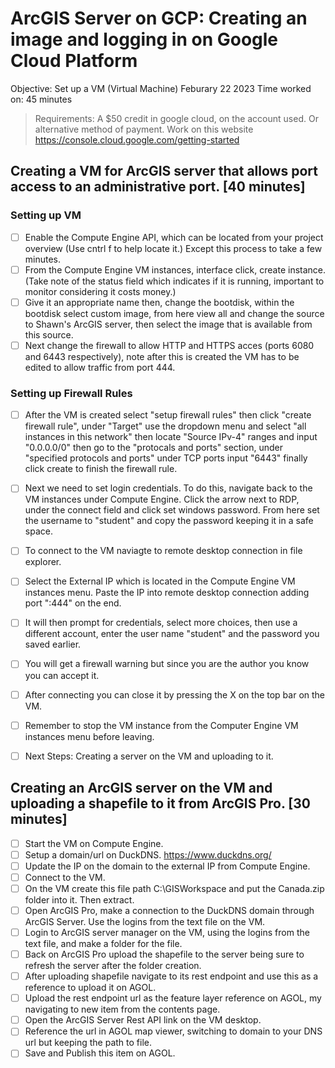 # ArcGIS Server on GCP: Creating an image and logging in on Google Cloud Platform
Objective: Set up a VM (Virtual Machine)
Feburary 22 2023
Time worked on: 45 minutes

> Requirements: A $50 credit in google cloud, on the account used. Or alternative method of payment. Work on this website https://console.cloud.google.com/getting-started

## Creating a VM for ArcGIS server that allows port access to an administrative port. [40 minutes]
### Setting up VM
- [ ] Enable the Compute Engine API, which can be located from your project overview (Use cntrl f to help locate it.) Except this process to take a few minutes.
- [ ] From the Compute Engine VM instances, interface click, create instance. (Take note of the status field which indicates if it is running, important to monitor considering it costs money.)
- [ ] Give it an appropriate name then, change the bootdisk, within the bootdisk select custom image, from here view all and change the source to Shawn's ArcGIS server, then select the image that is available from this source.
- [ ] Next change the firewall to allow HTTP and HTTPS acces (ports 6080 and 6443 respectively), note after this is created the VM has to be edited to allow traffic from port 444.

### Setting up Firewall Rules
- [ ] After the VM is created select "setup firewall rules" then click "create firewall rule", under "Target" use the dropdown menu and select "all instances in this network" then locate "Source IPv-4" ranges and input "0.0.0.0/0" then go to the "protocals and ports" section, under "specified protocols and ports" under TCP ports input "6443" finally click create to finish the firewall rule.


- [ ] Next we need to set login credentials. To do this, navigate back to the VM instances under Compute Engine. Click the arrow next to RDP, under the connect field and click set windows password. From here set the username to "student" and copy the password keeping it in a safe space.
- [ ] To connect to the VM naviagte to remote desktop connection in file explorer.
- [ ] Select the External IP which is located in the Compute Engine VM instances menu. Paste the IP into remote desktop connection adding port ":444" on the end.
- [ ] It will then prompt for credentials, select more choices, then use a different account, enter the user name "student" and the password you saved earlier.
- [ ] You will get a firewall warning but since you are the author you know you can accept it.
- [ ] After connecting you can close it by pressing the X on the top bar on the VM.
- [ ] Remember to stop the VM instance from the Computer Engine VM instances menu before leaving.
- [ ] Next Steps: Creating a server on the VM and uploading to it.


## Creating an ArcGIS server on the VM and uploading a shapefile to it from ArcGIS Pro. [30 minutes]
- [ ] Start the VM on Compute Engine.
- [ ] Setup a domain/url on DuckDNS. https://www.duckdns.org/
- [ ] Update the IP on the domain to the external IP from Compute Engine.
- [ ] Connect to the VM.
- [ ] On the VM create this file path C:\GISWorkspace and put the Canada.zip folder into it. Then extract.
- [ ] Open ArcGIS Pro, make a connection to the DuckDNS domain through ArcGIS Server. Use the logins from the text file on the VM.
- [ ] Login to ArcGIS server manager on the VM, using the logins from the text file, and make a folder for the file.
- [ ] Back on ArcGIS Pro upload the shapefile to the server being sure to refresh the server after the folder creation.
- [ ] After uploading shapefile navigate to its rest endpoint and use this as a reference to upload it on AGOL.
- [ ] Upload the rest endpoint url as the feature layer reference on AGOL, my navigating to new item from the contents page.
- [ ] Open the ArcGIS Server Rest API link on the VM desktop.
- [ ] Reference the url in AGOL map viewer, switching to domain to your DNS url but keeping the path to file.
- [ ] Save and Publish this item on AGOL.
